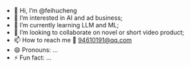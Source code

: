 - 👋 Hi, I’m @feihucheng
- 👀 I’m interested in AI and ad business;
- 🌱 I’m currently learning LLM and ML;
- 💞️ I’m looking to collaborate on novel or short video product;
- 📫 How to reach me 📧 94610191@qq.com
- 😄 Pronouns: ...
- ⚡ Fun fact: ...

<!---
feihucheng/feihucheng is a ✨ special ✨ repository because its `README.md` (this file) appears on your GitHub profile.
You can click the Preview link to take a look at your changes.
--->
